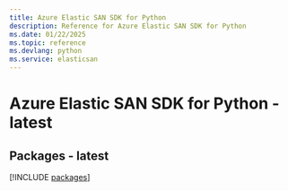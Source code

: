 ```yaml
---
title: Azure Elastic SAN SDK for Python
description: Reference for Azure Elastic SAN SDK for Python
ms.date: 01/22/2025
ms.topic: reference
ms.devlang: python
ms.service: elasticsan
---
```

# Azure Elastic SAN SDK for Python - latest
## Packages - latest
[!INCLUDE [packages](elastic-san-index.md)]